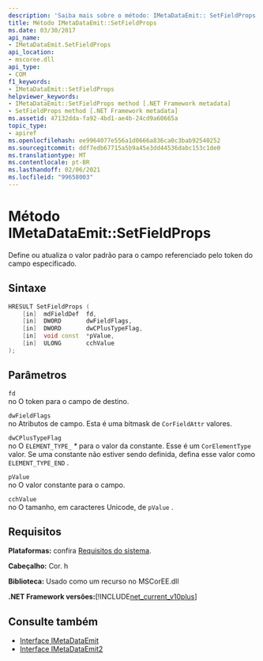 ```yaml
---
description: 'Saiba mais sobre o método: IMetaDataEmit:: SetFieldProps'
title: Método IMetaDataEmit::SetFieldProps
ms.date: 03/30/2017
api_name:
- IMetaDataEmit.SetFieldProps
api_location:
- mscoree.dll
api_type:
- COM
f1_keywords:
- IMetaDataEmit::SetFieldProps
helpviewer_keywords:
- IMetaDataEmit::SetFieldProps method [.NET Framework metadata]
- SetFieldProps method [.NET Framework metadata]
ms.assetid: 47132dda-fa92-4bd1-ae4b-24cd9a60665a
topic_type:
- apiref
ms.openlocfilehash: ee9964077e556a1d0666a836ca0c3bab92540252
ms.sourcegitcommit: ddf7edb67715a5b9a45e3dd44536dabc153c1de0
ms.translationtype: MT
ms.contentlocale: pt-BR
ms.lasthandoff: 02/06/2021
ms.locfileid: "99658003"
---
```

# <a name="imetadataemitsetfieldprops-method"></a>Método IMetaDataEmit::SetFieldProps

Define ou atualiza o valor padrão para o campo referenciado pelo token do campo especificado.  
  
## <a name="syntax"></a>Sintaxe  
  
```cpp  
HRESULT SetFieldProps (  
    [in]  mdFieldDef  fd,
    [in]  DWORD       dwFieldFlags,
    [in]  DWORD       dwCPlusTypeFlag,
    [in]  void const  *pValue,
    [in]  ULONG       cchValue
);  
```  
  
## <a name="parameters"></a>Parâmetros  

 `fd`  
 no O token para o campo de destino.  
  
 `dwFieldFlags`  
 no Atributos de campo. Esta é uma bitmask de `CorFieldAttr` valores.  
  
 `dwCPlusTypeFlag`  
 no O `ELEMENT_TYPE_` *\** para o valor da constante. Esse é um `CorElementType` valor. Se uma constante não estiver sendo definida, defina esse valor como `ELEMENT_TYPE_END` .  
  
 `pValue`  
 no O valor constante para o campo.  
  
 `cchValue`  
 no O tamanho, em caracteres Unicode, de `pValue` .  
  
## <a name="requirements"></a>Requisitos  

 **Plataformas:** confira [Requisitos do sistema](../../get-started/system-requirements.md).  
  
 **Cabeçalho:** Cor. h  
  
 **Biblioteca:** Usado como um recurso no MSCorEE.dll  
  
 **.NET Framework versões:**[!INCLUDE[net_current_v10plus](../../../../includes/net-current-v10plus-md.md)]  
  
## <a name="see-also"></a>Consulte também

- [Interface IMetaDataEmit](imetadataemit-interface.md)
- [Interface IMetaDataEmit2](imetadataemit2-interface.md)
